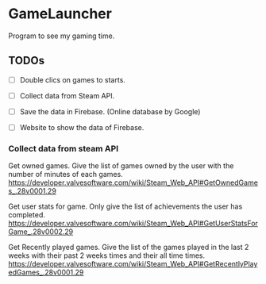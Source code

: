 # GameLauncher
Program to see my gaming time.

## TODOs

- [ ] Double clics on games to starts.
- [ ] Collect data from Steam API.
- [ ] Save the data in Firebase. (Online database by Google)
- [ ] Website to show the data of Firebase.


### Collect data from steam API
Get owned games. Give the list of games owned by the user with the number of minutes of each games.
https://developer.valvesoftware.com/wiki/Steam_Web_API#GetOwnedGames_.28v0001.29

Get user stats for game. Only give the list of achievements the user has completed.
https://developer.valvesoftware.com/wiki/Steam_Web_API#GetUserStatsForGame_.28v0002.29

Get Recently played games. Give the list of the games played in the last 2 weeks with their past 2 weeks times and their all time times.
https://developer.valvesoftware.com/wiki/Steam_Web_API#GetRecentlyPlayedGames_.28v0001.29
